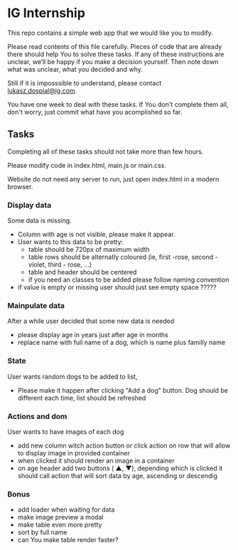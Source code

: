 # IG Internship

This repo contains a simple web app that we would like you to modify.

Please read contents of this file carefully. Pieces of code that are already there should help You to solve these tasks.
If any of these instructions are unclear, we’ll be happy if you make a decision yourself. Then note down what was unclear, what you decided and why.

Still if it is imposssible to understand, please contact lukasz.dospial@ig.com.

You have one week to deal with these tasks. If You don't complete them all, don't worry, just commit what have you acomplished so far.

## Tasks ##

Completing all of these tasks should not take more than few hours.

Please modify code in index.html, main.js or main.css.

Website do not need any server to run, just open index.html in a modern browser.

### Display data ###
Some data is missing.

* Column with age is not visible, please make it appear.
* User wants to this data to be pretty:
    * table should be 720px of maximum width
    * table rows should be alternatly coloured (ie, first -rose, second - violet, third - rose, ...)
    * table and header should be centered
    * if you need an classes to be added please follow naming convention
* if value is empty or missing user should just see empty space ?????

### Mainpulate data ###

After a while user decided that some new data is needed

* please display age in years just after age in months
* replace name with full name of a dog, which is name plus familly name

### State ###

User wants random dogs to be added to list, 
* Please make it happen after clicking "Add a dog" button. Dog should be different each time, list should be refreshed

### Actions and dom ###

User wants to have images of each dog

* add new column witch action button or click action on row that will allow to display image in provided container
* when clicked it should render an image in a container
* on age header add two buttons ( &#x25B2;, &#x25BC;), depending which is clicked it should call action that will sort data by age, ascending or descendig 

### Bonus

* add loader when waiting for data
* make image preview a modal
* make table even more pretty
* sort by full name
* can You make table render faster?


